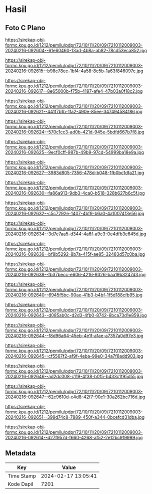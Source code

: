 # Hasil

## Foto C Plano

https://sirekap-obj-formc.kpu.go.id/1212/pemilu/pdpr/72/10/11/20/09/7210112009003-20240216-092604--61e60460-13ad-4b8a-ab82-78cd53eca852.jpg

https://sirekap-obj-formc.kpu.go.id/1212/pemilu/pdpr/72/10/11/20/09/7210112009003-20240216-092615--b98c78ec-1bf4-4a58-8c5b-1a63f846097c.jpg

https://sirekap-obj-formc.kpu.go.id/1212/pemilu/pdpr/72/10/11/20/09/7210112009003-20240216-092617--8e65000b-f75b-4197-afe4-47b03a0f18c2.jpg

https://sirekap-obj-formc.kpu.go.id/1212/pemilu/pdpr/72/10/11/20/09/7210112009003-20240216-092621--441f7b1b-1fa2-490e-85ee-347494584186.jpg

https://sirekap-obj-formc.kpu.go.id/1212/pemilu/pdpr/72/10/11/20/09/7210112009003-20240216-092624--570c1cc3-ad0b-421d-945e-5bdfd667b7f8.jpg

https://sirekap-obj-formc.kpu.go.id/1212/pemilu/pdpr/72/10/11/20/09/7210112009003-20240216-092625--9ecf0cff-987b-49b9-97cd-54999ba18e9a.jpg

https://sirekap-obj-formc.kpu.go.id/1212/pemilu/pdpr/72/10/11/20/09/7210112009003-20240216-092627--3983d805-7356-478d-b048-1fb0bc1dfa21.jpg

https://sirekap-obj-formc.kpu.go.id/1212/pemilu/pdpr/72/10/11/20/09/7210112009003-20240216-092630--fa86a913-9db3-4ca0-b518-328b627b6c5f.jpg

https://sirekap-obj-formc.kpu.go.id/1212/pemilu/pdpr/72/10/11/20/09/7210112009003-20240216-092632--c5c7292e-1407-4bf9-b6a0-4a10074f3e56.jpg

https://sirekap-obj-formc.kpu.go.id/1212/pemilu/pdpr/72/10/11/20/09/7210112009003-20240216-092634--3d7e7aa5-d344-4a6f-a9c3-0e4dfb3e645d.jpg

https://sirekap-obj-formc.kpu.go.id/1212/pemilu/pdpr/72/10/11/20/09/7210112009003-20240216-092636--bf8b5292-8b7a-415f-ae85-32483d57c0ba.jpg

https://sirekap-obj-formc.kpu.go.id/1212/pemilu/pdpr/72/10/11/20/09/7210112009003-20240216-092638--fb37becc-e606-4216-9326-baa19b3247d3.jpg

https://sirekap-obj-formc.kpu.go.id/1212/pemilu/pdpr/72/10/11/20/09/7210112009003-20240216-092640--6945f5bc-90ae-41b3-b4bf-1f5d188cfb95.jpg

https://sirekap-obj-formc.kpu.go.id/1212/pemilu/pdpr/72/10/11/20/09/7210112009003-20240216-092643--d085ab0c-d2d3-4fb0-8742-6bca73d1e859.jpg

https://sirekap-obj-formc.kpu.go.id/1212/pemilu/pdpr/72/10/11/20/09/7210112009003-20240216-092644--f8d96a64-45eb-4e1f-a1ae-a7357a0d97e3.jpg

https://sirekap-obj-formc.kpu.go.id/1212/pemilu/pdpr/72/10/11/20/09/7210112009003-20240216-092645--cf5567f2-af9f-4eba-99e0-34a7f8add903.jpg

https://sirekap-obj-formc.kpu.go.id/1212/pemilu/pdpr/72/10/11/20/09/7210112009003-20240216-092646--ad2dc008-c119-4f38-b0f5-b433c1f95d55.jpg

https://sirekap-obj-formc.kpu.go.id/1212/pemilu/pdpr/72/10/11/20/09/7210112009003-20240216-092647--62c9610d-c4d8-42f7-90c1-30a262bc716d.jpg

https://sirekap-obj-formc.kpu.go.id/1212/pemilu/pdpr/72/10/11/20/09/7210112009003-20240216-092651--399d74c8-7889-450f-a344-0bcefcd31dba.jpg

https://sirekap-obj-formc.kpu.go.id/1212/pemilu/pdpr/72/10/11/20/09/7210112009003-20240216-092614--d27f957d-f660-4268-af52-2e12bc9f9999.jpg


## Metadata

| Key        | Value               |
| ---------- | ------------------- |
| Time Stamp | 2024-02-17 13:05:41 |
| Kode Dapil | 7201                |



